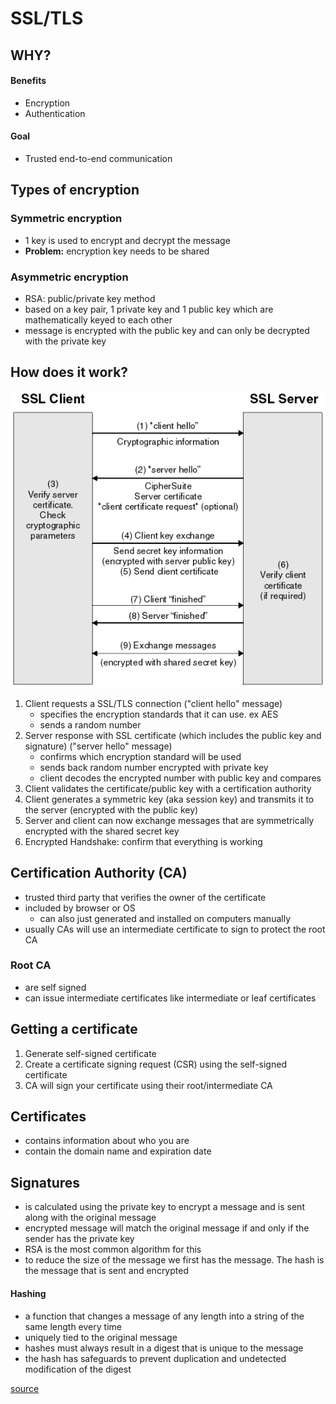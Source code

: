 # SSL/TLS

## WHY?

#### Benefits
- Encryption
- Authentication

#### Goal
- Trusted end-to-end communication

## Types of encryption
### Symmetric encryption
- 1 key is used to encrypt and decrypt the message
- **Problem:** encryption key needs to be shared

### Asymmetric encryption
- RSA: public/private key method
- based on a key pair, 1 private key and 1 public key which are mathematically keyed to each other
- message is encrypted with the public key and can only be decrypted with the private key

## How does it work?

![how ssl works](pictures/ssl.gif)

1. Client requests a SSL/TLS connection ("client hello" message)
	- specifies the encryption standards that it can use. ex AES
	- sends a random number
2. Server response with SSL certificate (which includes the public key and signature) ("server hello" message)
	- confirms which encryption standard will be used
	- sends back random number encrypted with private key
	- client decodes the encrypted number with public key and compares 
3. Client validates the certificate/public key with a certification authority
4. Client generates a symmetric key (aka session key) and transmits it to the server (encrypted with the public key)
5. Server and client can now exchange messages that are symmetrically encrypted with the shared secret key
6. Encrypted Handshake: confirm that everything is working

## Certification Authority (CA)
- trusted third party that verifies the owner of the certificate
- included by browser or OS
	- can also just generated and installed on computers manually
- usually CAs will use an intermediate certificate to sign to protect the root CA

### Root CA
- are self signed
- can issue intermediate certificates like intermediate or leaf certificates

## Getting a certificate
1. Generate  self-signed certificate
2. Create a certificate signing request (CSR) using the self-signed certificate
3. CA will sign your certificate using their root/intermediate CA

## Certificates
- contains information about who you are
- contain the domain name and expiration date

## Signatures
- is calculated using the private key to encrypt a message and is sent along with the original message
- encrypted message will match the original message if and only if the sender has the private key
- RSA is the most common algorithm for this
- to reduce the size of the message we first has the message. The hash is the message that is sent and encrypted

#### Hashing

- a function that changes a message of any length into a string of the same length every time
- uniquely tied to the original message
- hashes must always result in a digest that is unique to the message
- the hash has safeguards to prevent duplication and undetected modification of the digest

[source](https://www.lynda.com/SSL-tutorials/Understanding-Secure-Sockets-Layer/178124-2.html) 
